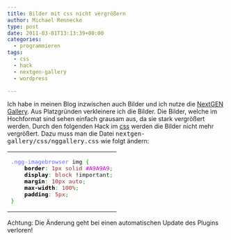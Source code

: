 ```yaml
---
title: Bilder mit css nicht vergrößern
author: Michael Rennecke
type: post
date: 2011-03-01T13:13:39+00:00
categories:
  - programmieren
tags:
  - css
  - hack
  - nextgen-gallery
  - wordpress

---
```

Ich habe in meinen Blog inzwischen auch Bilder und ich nutze die [NextGEN Gallery][1]. Aus Platzgründen verkleinere ich die Bilder. Die Bilder, welche im Hochformat sind sehen einfach grausam aus, da sie stark vergrößert werden. Durch den folgenden Hack im [css][2] werden die Bilder nicht mehr vergrößert. Dazu muss man die Datei <tt>nextgen-gallery/css/nggallery.css</tt> wie folgt ändern:

<div class="wp_syntax">
  <table>
    <tr>
      <td class="code">
        <pre class="css" style="font-family:monospace;"><span style="color: #6666ff;">.ngg-imagebrowser</span> img <span style="color: #00AA00;">&#123;</span>
    <span style="color: #000000; font-weight: bold;">border</span><span style="color: #00AA00;">:</span> <span style="color: #933;">1px</span> <span style="color: #993333;">solid</span> <span style="color: #cc00cc;">#A9A9A9</span><span style="color: #00AA00;">;</span>
    <span style="color: #000000; font-weight: bold;">display</span><span style="color: #00AA00;">:</span> <span style="color: #993333;">block</span> !important<span style="color: #00AA00;">;</span>
    <span style="color: #000000; font-weight: bold;">margin</span><span style="color: #00AA00;">:</span> <span style="color: #933;">10px</span> <span style="color: #993333;">auto</span><span style="color: #00AA00;">;</span>
    <span style="color: #000000; font-weight: bold;">max-width</span><span style="color: #00AA00;">:</span> <span style="color: #933;">100%</span><span style="color: #00AA00;">;</span>
    <span style="color: #000000; font-weight: bold;">padding</span><span style="color: #00AA00;">:</span> <span style="color: #933;">5px</span><span style="color: #00AA00;">;</span>
<span style="color: #00AA00;">&#125;</span></pre>
      </td>
    </tr>
  </table>
</div>

Achtung: Die Änderung geht bei einen automatischen Update des Plugins verloren!

 [1]: http://nextgen-gallery.com/
 [2]: http://www.w3.org/TR/2002/WD-CSS21-20020802/
